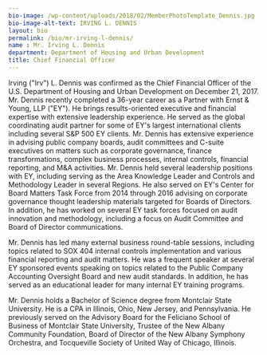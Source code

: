 ```yaml
---
bio-image: /wp-content/uploads/2018/02/MemberPhotoTemplate_Dennis.jpg
bio-image-alt-text: IRVING L. DENNIS
layout: bio
permalink: /bio/mr-irving-l-dennis/
name : Mr. Irving L. Dennis
department: Department of Housing and Urban Development
title: Chief Financial Officer
---
```

   Irving ("Irv") L. Dennis was confirmed as the Chief Financial Officer of the U.S. Department of Housing and Urban Development on December 21, 2017. Mr. Dennis recently completed a 36-year career as a Partner with Ernst & Young, LLP ("EY"). He brings results-oriented executive and financial expertise with extensive leadership experience. He served as the global coordinating audit partner for some of EY's largest international clients including several S&P 500 EY clients. Mr. Dennis has extensive experience in advising public company boards, audit committees and C-suite executives on matters such as corporate governance, finance transformations, complex business processes, internal controls, financial reporting, and M&A activities. Mr. Dennis held several leadership positions with EY, including serving as the Area Knowledge Leader and Controls and Methodology Leader in several Regions. He also served on EY's Center for Board Matters Task Force from 2014 through 2016 advising on corporate governance thought leadership materials targeted for Boards of Directors. In addition, he has worked on several EY task forces focused on audit innovation and methodology, including a focus on Audit Committee and Board of Director communications.
             
   Mr. Dennis has led many external business round-table sessions, including topics related to SOX 404 internal controls implementation and various financial reporting and audit matters. He was a frequent speaker at several EY sponsored events speaking on topics related to the Public Company Accounting Oversight Board and new audit standards. In addition, he has served as an educational leader for many internal EY training programs.
             
   Mr. Dennis holds a Bachelor of Science degree from Montclair State University. He is a CPA in Illinois, Ohio, New Jersey, and Pennsylvania. He previously served on the Advisory Board for the Feliciano School of Business of Montclair State University, Trustee of the New Albany Community Foundation, Board of Director of the New Albany Symphony Orchestra, and Tocqueville Society of United Way of Chicago, Illinois.

